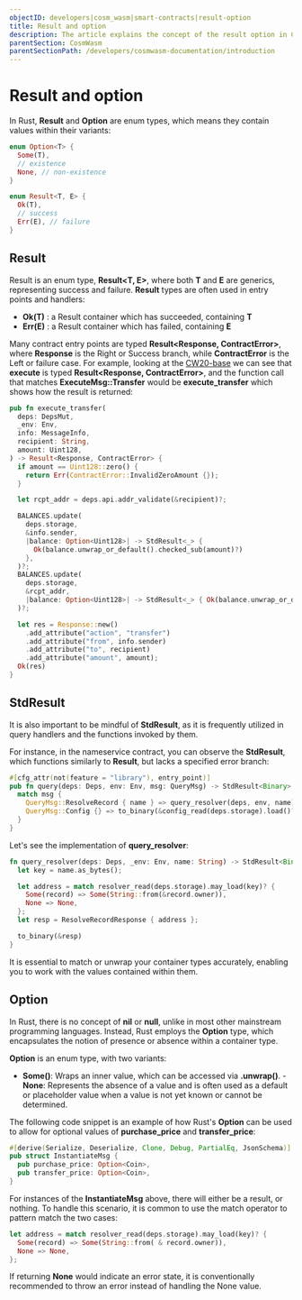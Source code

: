 ```yaml
---
objectID: developers|cosm_wasm|smart-contracts|result-option
title: Result and option
description: The article explains the concept of the result option in CosmWasm smart contracts
parentSection: CosmWasm
parentSectionPath: /developers/cosmwasm-documentation/introduction
---
```


# Result and option
In Rust, **Result** and **Option** are enum types, which means they contain values within their variants:

```rust
enum Option<T> {
  Some(T),
  // existence
  None, // non-existence
}

enum Result<T, E> {
  Ok(T),
  // success
  Err(E), // failure
}
```
## Result
Result is an enum type, **Result<T, E>**, where both **T** and **E** are generics, representing success and failure. **Result** types are often used in entry points and handlers:

- **Ok(T)** : a Result container which has succeeded, containing **T**
- **Err(E)** : a Result container which has failed, containing **E**

Many contract entry points are typed **Result<Response, ContractError>**, where **Response** is the Right or Success branch, while **ContractError** is the Left or failure case. For example, looking at the <a href="https://github.com/CosmWasm/cw-plus/blob/main/contracts/cw20-base/src/contract.rs" target="_blank">CW20-base</a> we can see that **execute** is typed **Result<Response, ContractError>**, and the function call that matches **ExecuteMsg::Transfer** would be **execute_transfer** which shows how the result is returned:

```rust
pub fn execute_transfer(
  deps: DepsMut,
  _env: Env,
  info: MessageInfo,
  recipient: String,
  amount: Uint128,
) -> Result<Response, ContractError> {
  if amount == Uint128::zero() {
    return Err(ContractError::InvalidZeroAmount {});
  }

  let rcpt_addr = deps.api.addr_validate(&recipient)?;

  BALANCES.update(
    deps.storage,
    &info.sender,
    |balance: Option<Uint128>| -> StdResult<_> {
      Ok(balance.unwrap_or_default().checked_sub(amount)?)
    },
  )?;
  BALANCES.update(
    deps.storage,
    &rcpt_addr,
    |balance: Option<Uint128>| -> StdResult<_> { Ok(balance.unwrap_or_default() + amount) },
  )?;

  let res = Response::new()
    .add_attribute("action", "transfer")
    .add_attribute("from", info.sender)
    .add_attribute("to", recipient)
    .add_attribute("amount", amount);
  Ok(res)
}
```

## StdResult
It is also important to be mindful of **StdResult**, as it is frequently utilized in query handlers and the functions invoked by them.

For instance, in the nameservice contract, you can observe the **StdResult**, which functions similarly to **Result**, but lacks a specified error branch:

```rust
#[cfg_attr(not(feature = "library"), entry_point)]
pub fn query(deps: Deps, env: Env, msg: QueryMsg) -> StdResult<Binary> {
  match msg {
    QueryMsg::ResolveRecord { name } => query_resolver(deps, env, name),
    QueryMsg::Config {} => to_binary(&config_read(deps.storage).load()?),
  }
}
```

Let's see the implementation of **query_resolver**:

```rust
fn query_resolver(deps: Deps, _env: Env, name: String) -> StdResult<Binary> {
  let key = name.as_bytes();

  let address = match resolver_read(deps.storage).may_load(key)? {
    Some(record) => Some(String::from(&record.owner)),
    None => None,
  };
  let resp = ResolveRecordResponse { address };

  to_binary(&resp)
}
```

It is essential to match or unwrap your container types accurately, enabling you to work with the values contained within them.

## Option
In Rust, there is no concept of **nil** or **null**, unlike in most other mainstream programming languages. Instead, Rust employs the **Option** type, which encapsulates the notion of presence or absence within a container type.

**Option<T>** is an enum type, with two variants:

- **Some(<wrapped-value>)**: Wraps an inner value, which can be accessed via **.unwrap()**.
-**None**: Represents the absence of a value and is often used as a default or placeholder value when a value is not yet known or cannot be determined.


The following code snippet is an example of how Rust's **Option<T>** can be used to allow for optional values of **purchase_price** and **transfer_price**:

```rust
#[derive(Serialize, Deserialize, Clone, Debug, PartialEq, JsonSchema)]
pub struct InstantiateMsg {
  pub purchase_price: Option<Coin>,
  pub transfer_price: Option<Coin>,
}
```

For instances of the **InstantiateMsg** above, there will either be a result, or nothing. To handle this scenario, it is common to use the match operator to pattern match the two cases:

```rust
let address = match resolver_read(deps.storage).may_load(key)? {
  Some(record) => Some(String::from( & record.owner)),
  None => None,
};
```

If returning **None** would indicate an error state, it is conventionally recommended to throw an error instead of handling the None value.
